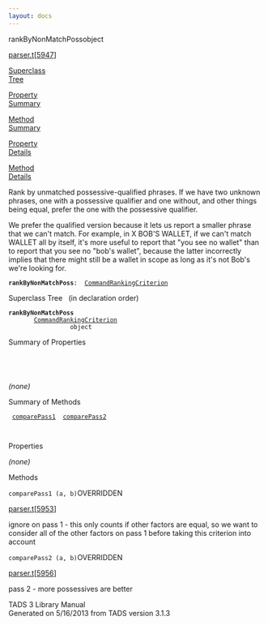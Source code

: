 ```yaml
---
layout: docs
---
```

<span class="title">rankByNonMatchPoss</span><span class="type">object</span>

[parser.t](../file/parser.t.html)\[[5947](../source/parser.t.html#5947)\]

[Superclass  
Tree](#_SuperClassTree_)

[Property  
Summary](#_PropSummary_)

[Method  
Summary](#_MethodSummary_)

[Property  
Details](#_Properties_)

[Method  
Details](#_Methods_)

<div class="fdesc">

Rank by unmatched possessive-qualified phrases. If we have two unknown
phrases, one with a possessive qualifier and one without, and other
things being equal, prefer the one with the possessive qualifier.

We prefer the qualified version because it lets us report a smaller
phrase that we can't match. For example, in X BOB'S WALLET, if we can't
match WALLET all by itself, it's more useful to report that "you see no
wallet" than to report that you see no "bob's wallet", because the
latter incorrectly implies that there might still be a wallet in scope
as long as it's not Bob's we're looking for.

**`rankByNonMatchPoss`**` :   `[`CommandRankingCriterion`](../object/CommandRankingCriterion.html)

</div>

<span id="_SuperClassTree_"></span>

<div class="mjhd">

<span class="hdln">Superclass Tree</span>   (in declaration order)

</div>

**`rankByNonMatchPoss`**  
`         `[`CommandRankingCriterion`](../object/CommandRankingCriterion.html)  
`                 object`  
<span id="_PropSummary_"></span>

<div class="mjhd">

<span class="hdln">Summary of Properties</span>  

</div>

` `

` `

*(none)* <span id="_MethodSummary_"></span>

<div class="mjhd">

<span class="hdln">Summary of Methods</span>  

</div>

` `[`comparePass1`](#comparePass1)`  `[`comparePass2`](#comparePass2)`  `

` `

<span id="_Properties_"></span>

<div class="mjhd">

<span class="hdln">Properties</span>  

</div>

*(none)* <span id="_Methods_"></span>

<div class="mjhd">

<span class="hdln">Methods</span>  

</div>

<span id="comparePass1"></span>

`comparePass1 (a, b)`<span class="rem">OVERRIDDEN</span>

[parser.t](../file/parser.t.html)\[[5953](../source/parser.t.html#5953)\]

<div class="desc">

ignore on pass 1 - this only counts if other factors are equal, so we
want to consider all of the other factors on pass 1 before taking this
criterion into account

</div>

<span id="comparePass2"></span>

`comparePass2 (a, b)`<span class="rem">OVERRIDDEN</span>

[parser.t](../file/parser.t.html)\[[5956](../source/parser.t.html#5956)\]

<div class="desc">

pass 2 - more possessives are better

</div>

<div class="ftr">

TADS 3 Library Manual  
Generated on 5/16/2013 from TADS version 3.1.3

</div>
